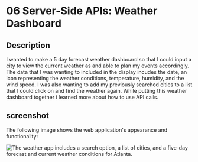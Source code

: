 # 06 Server-Side APIs: Weather Dashboard

## Description

I wanted to make a 5 day forecast weather dashboard so that I could input a city to view the current weather as and able to plan my events accordingly. The data that I was wanting to included in the display incudes the date, an icon representing the weather conditions, temperature, humidity, and the wind speed. I was also wanting to add my previously searched cities to a list that I could click on and find the weather again. While putting this weather dashboard together i learned more about how to use API calls.



## screenshot

The following image shows the web application's appearance and functionality:

![The weather app includes a search option, a list of cities, and a five-day forecast and current weather conditions for Atlanta.](./Assets/06-server-side-apis-homework-demo.png)



